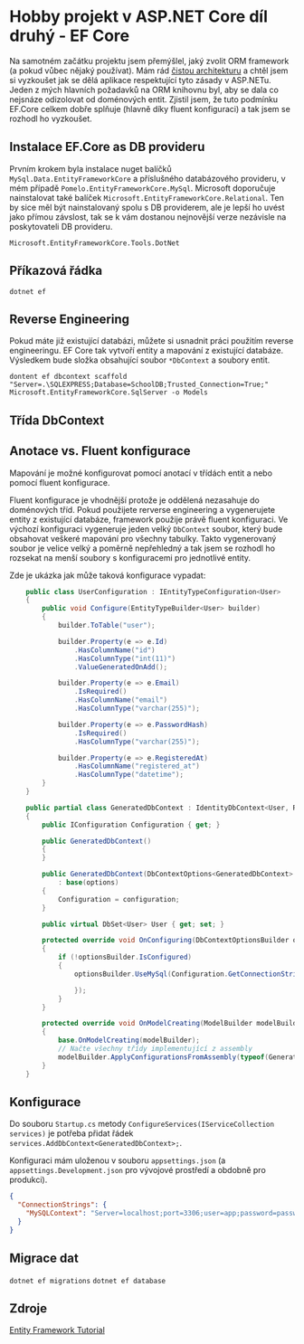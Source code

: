 # Hobby projekt v ASP.NET Core díl druhý - EF Core
Na samotném začátku projektu jsem přemýšlel, jaký zvolit ORM framework (a pokud vůbec nějaký používat). Mám rád [čistou architekturu](http://blog.cleancoder.com/uncle-bob/2012/08/13/the-clean-architecture.html) a chtěl jsem si vyzkoušet jak se dělá aplikace respektující tyto zásady v ASP.NETu. Jeden z mých hlavních požadavků na ORM knihovnu byl, aby se dala co nejsnáze odizolovat od doménových entit. Zjistil jsem, že tuto podmínku EF.Core celkem dobře splňuje (hlavně díky fluent konfiguraci) a tak jsem se rozhodl ho vyzkoušet.


## Instalace EF.Core as DB provideru
Prvním krokem byla instalace nuget balíčků `MySql.Data.EntityFrameworkCore` a příslušného databázového provideru, v mém případě `Pomelo.EntityFrameworkCore.MySql`.
Microsoft doporučuje nainstalovat také balíček `Microsoft.EntityFrameworkCore.Relational`. Ten by sice měl být nainstalovaný spolu s DB providerem, ale je lepší ho uvést jako přímou závslost, tak se k vám dostanou nejnovější verze nezávisle na poskytovateli DB provideru.

`Microsoft.EntityFrameworkCore.Tools.DotNet`

## Příkazová řádka
`dotnet ef`

## Reverse Engineering
Pokud máte již existující databázi, můžete si usnadnit práci použitím reverse engineeringu. EF Core tak vytvoří entity a mapování z existující databáze. Výsledkem bude složka obsahující soubor `*DbContext` a soubory entit.

`dontent ef dbcontext scaffold "Server=.\SQLEXPRESS;Database=SchoolDB;Trusted_Connection=True;" Microsoft.EntityFrameworkCore.SqlServer -o Models `

## Třída DbContext

## Anotace vs. Fluent konfigurace
Mapování je možné konfigurovat pomocí anotací v třídách entit a nebo pomocí fluent konfigurace.

Fluent konfigurace je vhodnější protože je oddělená nezasahuje do doménových tříd. Pokud použijete rerverse engineering a vygenerujete entity z existující databáze, framework použije právě fluent konfiguraci. Ve výchozí konfiguraci vygeneruje jeden velký `DbContext` soubor, který bude obsahovat veškeré mapování pro všechny tabulky. Takto vygenerovaný soubor je velice velký a poměrně nepřehledný a tak jsem se rozhodl ho rozsekat na menší soubory s konfiguracemi pro jednotlivé entity.

Zde je ukázka jak může taková konfigurace vypadat:

```csharp
    public class UserConfiguration : IEntityTypeConfiguration<User>
    {
        public void Configure(EntityTypeBuilder<User> builder)
        {
            builder.ToTable("user");

            builder.Property(e => e.Id)
                .HasColumnName("id")
                .HasColumnType("int(11)")
                .ValueGeneratedOnAdd();

            builder.Property(e => e.Email)
                .IsRequired()
                .HasColumnName("email")
                .HasColumnType("varchar(255)");

            builder.Property(e => e.PasswordHash)
                .IsRequired()
                .HasColumnType("varchar(255)");

            builder.Property(e => e.RegisteredAt)
                .HasColumnName("registered_at")
                .HasColumnType("datetime");
        }
    }
```
```csharp
    public partial class GeneratedDbContext : IdentityDbContext<User, Role, int>
    {
        public IConfiguration Configuration { get; }

        public GeneratedDbContext()
        {
        }

        public GeneratedDbContext(DbContextOptions<GeneratedDbContext> options, IConfiguration configuration)
            : base(options)
        {
            Configuration = configuration;
        }

        public virtual DbSet<User> User { get; set; }

        protected override void OnConfiguring(DbContextOptionsBuilder optionsBuilder)
        {
            if (!optionsBuilder.IsConfigured)
            {
                optionsBuilder.UseMySql(Configuration.GetConnectionString("MySQLContext"), mysqlOptions => {

                });
            }
        }

        protected override void OnModelCreating(ModelBuilder modelBuilder)
        {
            base.OnModelCreating(modelBuilder);
            // Načte všechny třídy implementující z assembly
            modelBuilder.ApplyConfigurationsFromAssembly(typeof(GeneratedDbContext).Assembly);
        }
    }
```

## Konfigurace
Do souboru `Startup.cs` metody `ConfigureServices(IServiceCollection services)` je potřeba přidat řádek `services.AddDbContext<GeneratedDbContext>;`.

Konfiguraci mám uloženou v souboru `appsettings.json` (a `appsettings.Development.json` pro vývojové prostředí a obdobně pro produkci).

```json
{
  "ConnectionStrings": {
    "MySQLContext": "Server=localhost;port=3306;user=app;password=password;Database=app;GuidFormat=None"
  }
}
  ```

## Migrace dat
`dotnet ef migrations`
`dotnet ef database`

## Zdroje
[Entity Framework Tutorial](https://www.entityframeworktutorial.net/efcore/entity-framework-core.aspx)
